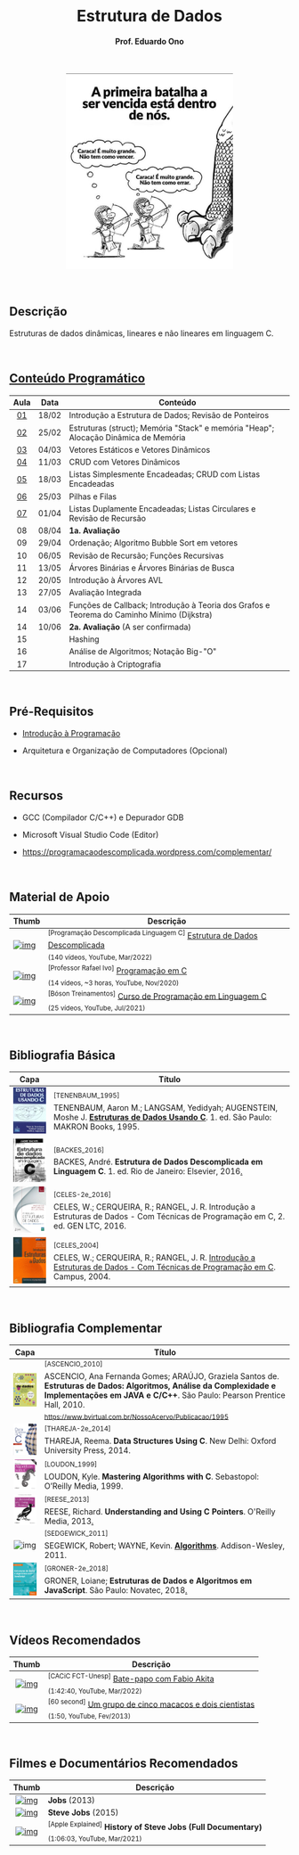 <br>
<h1 align="center">
Estrutura de Dados
</h1>
<h4 align="center">
Prof. Eduardo Ono
</h4>

<br>

<p align="center">
<img src="./figuras/capa.jpg" alt="img" width="300">
</p>

<br>

## Descrição

Estruturas de dados dinâmicas, lineares e não lineares em linguagem C.

<br>

## [Conteúdo Programático](./conteudo/README.md)

| Aula | Data | Conteúdo |
| :-:  | :-:  | ---      |
| [01] | 18/02 | Introdução a Estrutura de Dados; Revisão de Ponteiros
| [02] | 25/02 | Estruturas (struct); Memória "Stack" e memória "Heap"; Alocação Dinâmica de Memória
| [03] | 04/03 | Vetores Estáticos e Vetores Dinâmicos
| [04] | 11/03 | CRUD com Vetores Dinâmicos
| [05] | 18/03 | Listas Simplesmente Encadeadas; CRUD com Listas Encadeadas
| [06] | 25/03 | Pilhas e Filas
| [07] | 01/04 | Listas Duplamente Encadeadas; Listas Circulares e Revisão de Recursão
| 08 | 08/04 | __1a. Avaliação__
| 09 | 29/04 | Ordenação; Algoritmo Bubble Sort em vetores
| 10 | 06/05 | Revisão de Recursão; Funções Recursivas
| 11 | 13/05 | Árvores Binárias e Árvores Binárias de Busca
| 12 | 20/05 | Introdução à Árvores AVL
| 13 | 27/05 | Avaliação Integrada
| 14 | 03/06 | Funções de Callback; Introdução à Teoria dos Grafos e Teorema do Caminho Mínimo (Dijkstra)
| 14 | 10/06 | __2a. Avaliação__ (A ser confirmada)
| 15 |       | Hashing
| 16 |       | Análise de Algoritmos; Notação Big-"O"
| 17 |       | Introdução à Criptografia

[01]: ./aulas/README.md#aula-01
[02]: ./aulas/README.md#aula-02
[03]: ./aulas/README.md#aula-03
[04]: ./aulas/README.md#aula-04
[05]: ./aulas/README.md#aula-05
[06]: ./aulas/README.md#aula-06
[07]: ./aulas/README.md#aula-07

<br>

## Pré-Requisitos

* [Introdução à Programação](https://github.com/eduardo-ono/Introducao-a-Programacao)

* Arquitetura e Organização de Computadores (Opcional)

<br>

## Recursos

* GCC (Compilador C/C++) e Depurador GDB

* Microsoft Visual Studio Code (Editor)

* https://programacaodescomplicada.wordpress.com/complementar/

<br>

## Material de Apoio

| Thumb | Descrição |
| --- | --- |
| [![img](https://img.youtube.com/vi/bryesHll0vY/default.jpg)](https://www.youtube.com/watch?v=bryesHll0vY&list=PL8iN9FQ7_jt6H5m4Gm0H89sybzR9yaaka&index=1) | <sup>[Programação Descomplicada Linguagem C]</sup> [Estrutura de Dados Descomplicada](https://www.youtube.com/playlist?list=PL8iN9FQ7_jt6H5m4Gm0H89sybzR9yaaka)<br><sub>(140 vídeos, YouTube, Mar/2022)</sub>
| [![img](https://img.youtube.com/vi/UPuOQBocY48/default.jpg)](https://youtu.be/UPuOQBocY48) | <sup>[Professor Rafael Ivo]</sup> [Programação em C](https://www.youtube.com/playlist?list=PLvat2X-KHJNZwUCeTeve_S1qqrBOWhaU9)<br><sub>(14 vídeos, ~3 horas, YouTube, Nov/2020)</sub>
| [![img](https://img.youtube.com/vi/cZRuFwzjJ8E/default.jpg)](https://youtu.be/cZRuFwzjJ8E) | <sup>[Bóson Treinamentos]</sup> [Curso de Programação em Linguagem C](https://www.youtube.com/playlist?list=PLucm8g_ezqNqzH7SM0XNjsp25AP0MN82R)<br><sub>(25 vídeos, YouTube, Jul/2021)</sub>

<br>

## Bibliografia Básica

| Capa | Título |
| :-:  | ---    |
| <img src="./referencias/capas/TENENBAUM_1995.jpg" alt="img" width="100px"> | <sup id="TENENBAUM_1995">[TENENBAUM_1995]</sup><br>TENENBAUM, Aaron M.; LANGSAM, Yedidyah; AUGENSTEIN, Moshe J.  <strong>[Estruturas de Dados Usando C](https://www.cin.ufpe.br/~garme/public/(ebook)Estruturas%20de%20Dados%20Usando%20C%20(Tenenbaum).pdf)</strong>. 1. ed. São Paulo: MAKRON Books, 1995.
| <img src="./referencias/capas/BACKES_2016.jpg" alt="img" width="100px"> | <sup id="BACKES_2016">[BACKES_2016]</sup><br>BACKES, André. <strong>Estrutura de Dados Descomplicada em Linguagem C</strong>. 1. ed. Rio de Janeiro: Elsevier, 2016[.](https://app.box.com/s/5x0rmierd1unonsdp7ox9iuwg3vskekc)
| <img src="./referencias/capas/CELES-2e_2016.jpg" alt="img" width="100px"> | <sup id="CELES-2e_2016">[CELES-2e_2016]</sup><br>CELES, W.; CERQUEIRA, R.; RANGEL, J. R. Introdução a Estruturas de Dados - Com Técnicas de Programação em C, 2. ed. GEN LTC, 2016.
| <img src="./referencias/capas/CELES_2004.jpg" alt="img" width="100px"> | <sup id="CELES_2004">[CELES_2004]</sup><br>CELES, W.; CERQUEIRA, R.; RANGEL, J. R. [Introdução a Estruturas de Dados - Com Técnicas de Programação em C](https://archive.org/details/introducaoaestruturadedados/). Campus, 2004.

<br>

## Bibliografia Complementar

| Capa | Título |
| :-:  | ---    |
| <img src="./referencias/capas/ASCENCIO_2010.jpg" alt="img" width="100px"> | <sup id="ASCENCIO_2010">[ASCENCIO_2010]</sup><br>ASCENCIO, Ana Fernanda Gomes; ARAÚJO, Graziela Santos de. __Estruturas de Dados: Algoritmos, Análise da Complexidade e Implementações em JAVA e C/C++__. São Paulo: Pearson Prentice Hall, 2010.<br><sub>https://www.bvirtual.com.br/NossoAcervo/Publicacao/1995</sub>
| <img src="./referencias/capas/THAREJA-2e_2014.jpg" alt="img" width="100px"> | <sup id="THAREJA-2e_2014">[THAREJA-2e_2014]</sup><br>THAREJA, Reema. __Data Structures Using C__. New Delhi: Oxford University Press, 2014.
| <img src="./referencias/capas/LOUDON_1999.jpg" alt="img" width="100px"> | <sup id="LOUDON_1999">[LOUDON_1999]</sup><br>LOUDON, Kyle. __Mastering Algorithms with C__. Sebastopol: O’Reilly Media, 1999.
| <img src="./referencias/capas/REESE_2013.jpg" alt="img" width="100px"> | <sup id="REESE_2013">[REESE_2013]</sup><br>REESE, Richard. __Understanding and Using C Pointers__. O'Reilly Media, 2013[.](https://app.box.com/s/cbp98oofhokip0yki3gh7khz6zb6htgq)
| <img src="https://algs4.cs.princeton.edu/cover.png" alt="img" width="100px"> | <sup id="SEDGEWICK_2011">[SEDGEWICK_2011]</sup><br>SEGEWICK, Robert; WAYNE, Kevin. [__Algorithms__](https://algs4.cs.princeton.edu/home/). Addison-Wesley, 2011.
| <img src="./referencias/capas/GRONER-2e_2018.png" alt="img" width="100px"> | <sup>[GRONER-2e_2018]</sup><br>GRONER, Loiane; __Estruturas de Dados e Algoritmos em JavaScript__. São Paulo: Novatec, 2018[.](https://app.box.com/s/ad9284w4gaxfyi3s6jtngy9i2wjnnx2k)

<br>

## Vídeos Recomendados

| Thumb | Descrição |
| :-: | --- |
| [![img](https://img.youtube.com/vi/i_STkDJ3z5s/default.jpg)](https://www.youtube.com/watch?v=i_STkDJ3z5s) | <sup>[CACiC FCT-Unesp]</sup> [Bate-papo com Fabio Akita](https://www.youtube.com/watch?v=i_STkDJ3z5s)<br><sub>(1:42:40, YouTube, Mar/2022)</sub>
| [![img](https://img.youtube.com/vi/ZAQtwFpkksw/default.jpg)](https://www.youtube.com/watch?v=ZAQtwFpkksw) | <sup>[60 second]</sup> [Um grupo de cinco macacos e dois cientistas](https://www.youtube.com/watch?v=ZAQtwFpkksw)<br><sub>(1:50, YouTube, Fev/2013)</sub>

<br>

## Filmes e Documentários Recomendados

| Thumb | Descrição |
| :-: | --- |
| [![img](https://img.youtube.com/vi/SH1jKZwcS9Y/default.jpg)](https://www.youtube.com/watch?v=SH1jKZwcS9Y) | __Jobs__ (2013)
| [![img](https://img.youtube.com/vi/aEr6K1bwIVs/default.jpg)](https://www.youtube.com/watch?v=aEr6K1bwIVs) | __Steve Jobs__ (2015)
| [![img](https://img.youtube.com/vi/s4pVFLUlx8g/default.jpg)](https://www.youtube.com/watch?v=s4pVFLUlx8g) | <sup>[Apple Explained]</sup> __History of Steve Jobs (Full Documentary)__<br><sub>(1:06:03, YouTube, Mar/2021)</sub>

<br>
